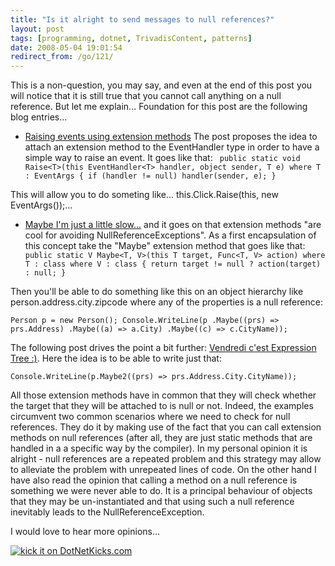 ```yaml
---
title: "Is it alright to send messages to null references?"
layout: post
tags: [programming, dotnet, TrivadisContent, patterns]
date: 2008-05-04 19:01:54
redirect_from: /go/121/
---
```


This is a non-question, you may say, and even at the end of this post you will notice that it is still true that you cannot call anything on a null reference. But let me explain...
Foundation for this post are the following blog entries...

*   [Raising events using extension methods](http://www.sharpregion.com/post/Events2c-Generics-and-Extension-Methods.aspx)
The post proposes the idea to attach an extension method to the EventHandler type in order to have a simple way to raise an event. It goes like that:
`
public static void Raise<T>(this EventHandler<T> handler, object sender, T e) where T : EventArgs
{
  if (handler != null) handler(sender, e);
}`

This will allow you to do someting like... this.Click.Raise(this, new EventArgs());...

*   [Maybe I'm just a little slow...](http://blogs.msdn.com/alexj/archive/2008/02/29/maybe-i-m-just-a-little-slow.aspx) and it goes on that extension methods "are cool for avoiding NullReferenceExceptions". As a first encapsulation of this concept take the "Maybe" extension method that goes like that:
`
public static V Maybe<T, V>(this T target, Func<T, V> action) where T : class where V : class
{
  return target != null ?
    action(target) :
    null;
}`

Then you'll be able to do something like this on an object hierarchy like person.address.city.zipcode where any of the properties is a null reference:

`
Person p = new Person();
Console.WriteLine(p
          .Maybe((prs) => prs.Address)
          .Maybe((a) => a.City)
          .Maybe((c) => c.CityName));
`

The following post drives the point a bit further: [Vendredi c'est Expression Tree :)](http://blogs.developpeur.org/miiitch/archive/2008/02/29/vendredi-c-est-expression-tree.aspx). Here the idea is to be able to write just that: 

`
Console.WriteLine(p.Maybe2((prs) => prs.Address.City.CityName));
`

All those extension methods have in common that they will check whether the target that they will be attached to is null or not. Indeed, the examples circumvent two common scenarios where we need to check for null references. They do it by making use of the fact that you can call extension methods on null references (after all, they are just static methods that are handled in a a specific way by the compiler). In my personal opinion it is alright - null references are a repeated problem and this strategy may allow to alleviate the problem with unrepeated lines of code. On the other hand I have also read the opinion that calling a method on a null reference is something we were never able to do. It is a principal behaviour of objects that they may be un-instantiated and that using such a null reference inevitably leads to the NullReferenceException.

I would love to hear more opinions...

[![kick it on DotNetKicks.com](http://www.dotnetkicks.com/Services/Images/KickItImageGenerator.ashx?url=http%3a%2f%2frealfiction.net%2f%3fq%3dnode%2f155&bgcolor=0000CC)](http://www.dotnetkicks.com/kick/?url=http%3a%2f%2frealfiction.net%2f%3fq%3dnode%2f155)